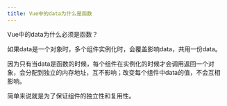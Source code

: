 ```yaml
---
title: Vue中的data为什么是函数
---
```


Vue中的data为什么必须是函数？

如果data是一个对象时，多个组件实例化时，会覆盖影响data，共用一份data。

因为只有当data是函数的时候，每个组件在实例化的时候才会调用返回一个对象，会分配到独立的内存地址，互不影响；改变每个组件中data的值，不会互相影响。

简单来说就是为了保证组件的独立性和复用性。